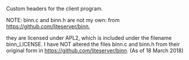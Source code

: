 Custom headers for the client program.

NOTE: binn.c and binn.h are not my own: from https://github.com/liteserver/binn,

they are licensed under APL2, which is included under the filename binn_LICENSE. I have NOT altered the files binn.c and binn.h from their original form in https://github.com/liteserver/binn. (As of 18 March 2018)
